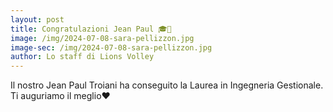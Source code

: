 ```yaml
---
layout: post
title: Congratulazioni Jean Paul 🎓🦁
image: /img/2024-07-08-sara-pellizzon.jpg
image-sec: /img/2024-07-08-sara-pellizzon.jpg
author: Lo staff di Lions Volley
---
```


Il nostro Jean Paul Troiani ha conseguito la Laurea in Ingegneria Gestionale.
Ti auguriamo il meglio❤️


